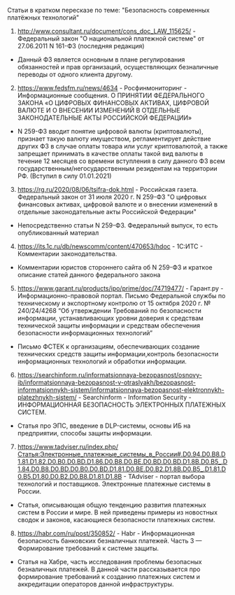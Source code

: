 Статьи в кратком пересказе по теме: "Безопасность современных платёжных технологий"
1. http://www.consultant.ru/document/cons_doc_LAW_115625/ - Федеральный закон "О национальной платежной системе" от 27.06.2011 N 161-ФЗ (последняя редакция)
- Данный ФЗ является основным в плане регулирования обязанностей и прав организаций, осуществляющих безналичные переводы от одного клиента другому.
2. https://www.fedsfm.ru/news/4634 - Росфинмониторинг - Информационные сообщения. О ПРИНЯТИИ ФЕДЕРАЛЬНОГО ЗАКОНА «О ЦИФРОВЫХ ФИНАНСОВЫХ АКТИВАХ, ЦИФРОВОЙ ВАЛЮТЕ И О ВНЕСЕНИИ ИЗМЕНЕНИЙ В ОТДЕЛЬНЫЕ ЗАКОНОДАТЕЛЬНЫЕ АКТЫ РОССИЙСКОЙ ФЕДЕРАЦИИ»
- N 259-ФЗ вводит понятие цифровой валюты (криптовалюты), признает такую валюту имуществом, регламентирует действие других ФЗ в случае оплаты товара или услуг криптовалютой, а также запрещает принимать в качестве оплаты такой вид валюты в течение 12 месяцев со времени вступления в силу данного ФЗ всем государственным/негосударственным резидентам на территории РФ. (Вступил в силу 01.01.2021)
3. https://rg.ru/2020/08/06/tsifra-dok.html - Российская газета. Федеральный закон от 31 июля 2020 г. N 259-ФЗ "О цифровых финансовых активах, цифровой валюте и о внесении изменений в отдельные законодательные акты Российской Федерации"
- Непосредственно статьи N 259-ФЗ. Федеральный выпуск, то есть опубликованный материал
4. https://its.1c.ru/db/newscomm/content/470653/hdoc - 1С:ИТС - Комментарии законодательства.
- Комментарии юристов стороннего сайта об N 259-ФЗ и краткое описание статей данного федерального закона
5. https://www.garant.ru/products/ipo/prime/doc/74719477/ - Гарант.ру - Информационно-правовой портал. Письмо Федеральной службы по техническому и экспортному контролю от 15 октября 2020 г. № 240/24/4268 “Об утверждении Требований по безопасности информации, устанавливающих уровни доверия к средствам технической защиты информации и средствам обеспечения безопасности информационных технологий”
- Письмо ФСТЕК к организациям, обеспечивающих создание технических средств защиты информации,контроль безопасности информационных технологий и обработки информации.
6. https://searchinform.ru/informatsionnaya-bezopasnost/osnovy-ib/informatsionnaya-bezopasnost-v-otraslyakh/bezopasnost-informatsionnykh-sistem/informatsionnaya-bezopasnost-elektronnykh-platezhnykh-sistem/ - Searchinform - Information Security - ИНФОРМАЦИОННАЯ БЕЗОПАСНОСТЬ ЭЛЕКТРОННЫХ ПЛАТЕЖНЫХ СИСТЕМ.
- Статья про ЭПС, введение в DLP-системы, основы ИБ на предприятии, способы защиты информации.
7. https://www.tadviser.ru/index.php/Статья:Электронные_платежные_системы_в_России#.D0.94.D0.B8.D1.81.D1.82.D0.B0.D0.BD.D1.86.D0.B8.D0.BE.D0.BD.D0.BD.D1.8B.D0.B5_.D1.84.D0.B8.D0.BD.D0.B0.D0.BD.D1.81.D0.BE.D0.B2.D1.8B.D0.B5_.D1.81.D0.B5.D1.80.D0.B2.D0.B8.D1.81.D1.8B - TAdviser - портал выбора технологий и поставщиков. Электронные платежные системы в России.
- Статья, описывающая общую тенденцию развития платежных систем в России и мире. В ней приведены примеры из новостных сводок и законов, касающиеся безопасности платежных систем.
8. https://habr.com/ru/post/350852/ - Habr - Информационная безопасность банковских безналичных платежей. Часть 3 — Формирование требований к системе защиты.
- Статья на Хабре, часть исследования проблемы безопасных безналичных платежей. В данной части рассказывается про формирование требований к созданию платежных систем и аккредитации операторов данной инфраструктуры. 
